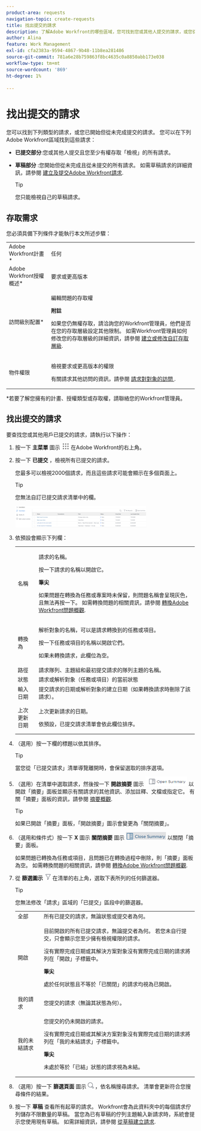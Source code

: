 ```yaml
---
product-area: requests
navigation-topic: create-requests
title: 找出提交的請求
description: 了解Adobe Workfront的哪些區域，您可找到您或其他人提交的請求，或您從未提交且儲存為草稿的請求。
author: Alina
feature: Work Management
exl-id: cfa2383a-9594-4867-9b48-11b8ea281486
source-git-commit: 781a6e28b759863f8bc4635c0a8850abb173e038
workflow-type: tm+mt
source-wordcount: '869'
ht-degree: 1%

---
```


# 找出提交的請求

您可以找到下列類型的請求，或您已開始但從未完成提交的請求。 您可以在下列Adobe Workfront區域找到這些請求：

* **已提交部分**:您或其他人提交且您至少有權存取「檢視」的所有請求。
* **草稿部分** :您開始但從未完成且從未提交的所有請求。 如需草稿請求的詳細資訊，請參閱 [建立及提交Adobe Workfront請求](../../../manage-work/requests/create-requests/create-submit-requests.md).

   >[!TIP]
   >
   >您只能檢視自己的草稿請求。

## 存取需求

您必須具備下列條件才能執行本文所述步驟：

<table style="table-layout:auto"> 
 <col> 
 <col> 
 <tbody> 
  <tr> 
   <td role="rowheader">Adobe Workfront計畫*</td> 
   <td> <p>任何 </p> </td> 
  </tr> 
  <tr> 
   <td role="rowheader">Adobe Workfront授權概述*</td> 
   <td> <p>要求或更高版本</p> </td> 
  </tr> 
  <tr> 
   <td role="rowheader">訪問級別配置*</td> 
   <td> <p>編輯問題的存取權</p> <p><b>附註</b>

如果您仍無權存取，請洽詢您的Workfront管理員，他們是否在您的存取層級設定其他限制。 如需Workfront管理員如何修改您的存取層級的詳細資訊，請參閱 <a href="../../../administration-and-setup/add-users/configure-and-grant-access/create-modify-access-levels.md" class="MCXref xref">建立或修改自訂存取層級</a>.</p> </td>
</tr> 
  <tr> 
   <td role="rowheader">物件權限</td> 
   <td> <p>檢視要求或更高版本的權限</p> <p>有關請求其他訪問的資訊，請參閱 <a href="../../../workfront-basics/grant-and-request-access-to-objects/request-access.md" class="MCXref xref">請求對對象的訪問 </a>.</p> </td> 
  </tr> 
 </tbody> 
</table>

*若要了解您擁有的計畫、授權類型或存取權，請聯絡您的Workfront管理員。

## 找出提交的請求

要查找您或其他用戶已提交的請求，請執行以下操作：

1. 按一下 **主菜單** 圖示 ![](assets/main-menu-icon.png) 在Adobe Workfront的右上角。
1. 按一下 **已提交** ，檢視所有已提交的請求。

   您最多可以檢視2000個請求，而且這些請求可能會顯示在多個頁面上。

   >[!TIP]
   >
   >您無法自訂已提交請求清單中的欄。

   ![](assets/nwe-submitted-requests-new-list-350x57.png)

1. 依預設會顯示下列欄：

   <table style="table-layout:auto"> 
    <col> 
    <col> 
    <tbody> 
     <tr> 
      <td role="rowheader">名稱</td> 
      <td> <p>請求的名稱。</p> <p>按一下請求的名稱以開啟它。 </p> <p><b>筆尖</b>

   如果問題在轉換為任務或專案時未保留，則問題名稱會呈現灰色，且無法再按一下。 如需轉換問題的相關資訊，請參閱 <a href="../../../manage-work/issues/convert-issues/convert-issues.md" class="MCXref xref">轉換Adobe Workfront問題概觀</a>. </p> </td>
   </tr> 
     <tr> 
      <td role="rowheader">轉換為</td> 
      <td> <p>解析對象的名稱，可以是請求轉換到的任務或項目。 </p> <p>按一下任務或項目的名稱以開啟它們。 </p> <p>如果未轉換請求，此欄位為空。 </p> </td> 
     </tr> 
     <tr> 
      <td role="rowheader">路徑</td> 
      <td>請求隊列、主題組和最初提交請求的隊列主題的名稱。 </td> 
     </tr> 
     <tr> 
      <td role="rowheader">狀態</td> 
      <td>請求或解析對象（任務或項目）的當前狀態</td> 
     </tr> 
     <tr> 
      <td role="rowheader">輸入日期</td> 
      <td>提交請求的日期或解析對象的建立日期（如果轉換請求時刪除了該請求）。 </td> 
     </tr> 
     <tr> 
      <td role="rowheader">上次更新日期</td> 
      <td> <p>上次更新請求的日期。</p> <p>依預設，已提交請求清單會依此欄位排序。 </p> </td> 
     </tr> 
    </tbody> 
   </table>

1. （選用）按一下欄的標題以依其排序。

   >[!TIP]
   >
   >當您從「已提交請求」清單導覽離開時，會保留選取的排序選項。

1. （選用）在清單中選取請求，然後按一下 **開啟摘要** 圖示 ![](assets/open-summary-with-text-nwe.png) 以開啟「摘要」面板並顯示有關請求的其他資訊、添加註釋、文檔或指定它。 有關「摘要」面板的資訊，請參閱 [摘要概觀](../../../workfront-basics/the-new-workfront-experience/summary-overview.md).

   >[!TIP]
   >
   >如果已開啟「摘要」面板，「開啟摘要」圖示會變更為「關閉摘要」。

1. （選用和條件式）按一下 **X** 圖示 **關閉摘要** 圖示 ![](assets/close-summary-with-text-nwe.png) 以關閉「摘要」面板。

   如果問題已轉換為任務或項目，且問題已在轉換過程中刪除，則「摘要」面板為空。 如需轉換問題的相關資訊，請參閱 [轉換Adobe Workfront問題概觀](../../../manage-work/issues/convert-issues/convert-issues.md).

1. 從 **篩選圖示** ![](assets/filter-nwepng.png) 在清單的右上角，選取下表所列的任何篩選器。

   >[!TIP]
   >
   >您無法修改「請求」區域的「已提交」區段中的篩選器。

   <table style="table-layout:auto"> 
    <col> 
    <col> 
    <tbody> 
     <tr> 
      <td role="rowheader">全部</td> 
      <td>所有已提交的請求，無論狀態或提交者為何。</td> 
     </tr> 
     <tr> 
      <td role="rowheader">開啟</td> 
      <td> <p>目前開啟的所有已提交請求，無論提交者為何。 若您未自行提交，只會顯示您至少擁有檢視權限的請求。 </p> <p>沒有實際完成日期或其解決方案對象沒有實際完成日期的請求將列在「開啟」子標籤中。</p> <p><b>筆尖</b>

   處於任何狀態且不等於「已關閉」的請求均視為已開啟。</p> </td>
   </tr> 
     <tr> 
      <td role="rowheader">我的請求</td> 
      <td>您提交的請求（無論其狀態為何）。 </td> 
     </tr> 
     <tr> 
      <td role="rowheader">我的未結請求</td> 
      <td> <p>您提交的仍未開啟的請求。 </p> <p>沒有實際完成日期或其解決方案對象沒有實際完成日期的請求將列在「我的未結請求」子標籤中。 </p> <p><b>筆尖</b>

   未處於等於「已結」狀態的請求視為未結。</p> </td>
   </tr> 
    </tbody> 
   </table>

1. （選用）按一下 **篩選頁面** 圖示 ![](assets/search-icon.png) ，依名稱搜尋請求。 清單會更新符合您搜尋條件的結果。

   <!--
   <li value="9" data-mc-conditions="QuicksilverOrClassic.Draft mode"> <p>Click the&nbsp;<strong>Complete</strong> subtab to view requests that have been completed.</p> <p>(NOTE: this step will stay drafted even after release. We can't see Completed at this time!) <br>Requests with an Actual Completion Date or whose resolving object has an Actual Completion Date are listed in the Complete subtab.<br>Once a request receives an Actual Completion Date, it stays in the Recently Completed area for 10 business days. After that, it is moved to the Completed area. <br>For information about resolving and resolvable objects, see the article <a href="../../../manage-work/issues/convert-issues/resolving-and-resolvable-objects.md" class="MCXref xref">Overview of Resolving and Resolvable Objects </a>.</p> </li>
   -->

   <!--
   <li value="10" data-mc-conditions="QuicksilverOrClassic.Draft mode">(Optional) Select an option from the <strong>Sort by</strong> drop-down menu to sort the requests by the following criteria:&nbsp; &nbsp;(NOTE:&nbsp;this step will stay drafted even after release. We can't see Completed at this time!) &nbsp;
   <ul>
   <li><strong>Assigned To</strong>: Requests are sorted alphabetically by the name of the assignee using the following criteria:&nbsp;
   <ul>
   <li>All requests assigned to users are sorted first, in the order of the users' names.</li>
   <li>Requests assigned to job roles are sorted secondly, in the order of the job roles' names and are listed after all the requests assigned to users.</li>
   <li>Requests that are assigned to teams are sorted last, in the order of the teams' names and are listed after all the requests assigned to users and those assigned to job roles.</li>
   <li>All unassigned requests are listed last, in the order of their Entry Date. </li>
   </ul></li>
   <li><strong>Submitted On</strong>: Requests are sorted chronologically by the date when they were submitted.</li>
   <li><strong>Recently Updated</strong> (this is the default): Requests are sorted chronologically by the date of their last update.</li>
   <li><strong>Name</strong>: Requests are sorted alphabetically by name.&nbsp;</li>
   <li><strong>Priority</strong>: Requests are sorted in the order of their priority.</li>
   <li><strong>Queue</strong>: Requests are sorted alphabetically by the name of the requests queue where they were submitted.&nbsp;</li>
   <li><strong>Status</strong>: Requests are sorted alphabetically by their status.&nbsp;</li>
   </ul></li>
   -->

1. 按一下 **草稿** 查看所有起草的請求。 Workfront會為此資料夾中的每個請求佇列儲存不限數量的草稿。 當您為已有草稿的佇列主題輸入新請求時，系統會提示您使用現有草稿。 如需詳細資訊，請參閱 [從草稿建立請求](../../../manage-work/requests/create-requests/create-requests-from-drafts.md).

 

 

 
